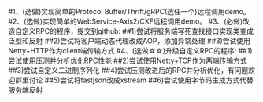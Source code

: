 #1、(选做)实现简单的Protocol Buffer/Thrift/gRPC(选任一个)远程调用demo。 
#2、(选做)实现简单的WebService-Axis2/CXF远程调用demo。
#3、(必做)改造自定义RPC的程序，提交到github: 
##1)尝试将服务端写死查找接口实现类变成泛型和反射 
##2)尝试将客户端动态代理改成AOP，添加异常处理 
##3)尝试使用Netty+HTTP作为client端传输方式 
#4、(选做☆☆)升级自定义RPC的程序:
##1)尝试使用压测并分析优化RPC性能 
##2)尝试使用Netty+TCP作为两端传输方式 
##3)尝试自定义二进制序列化 
##4)尝试压测改进后的RPC并分析优化，有问题欢迎群里讨论 
##5)尝试将fastjson改成xstream 
##6)尝试使用字节码生成方式代替服务端反射